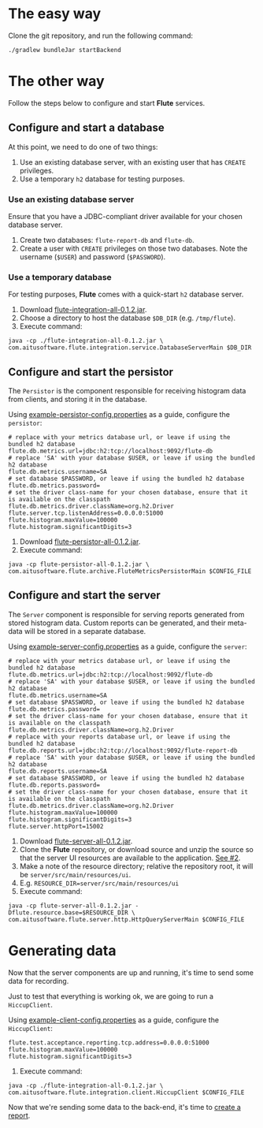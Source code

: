 # The easy way

Clone the git repository, and run the following command:

```
./gradlew bundleJar startBackend
```

# The other way

Follow the steps below to configure and start __Flute__ services.

## Configure and start a database

At this point, we need to do one of two things:

   1. Use an existing database server, with an existing user that has `CREATE` privileges.
   2. Use a temporary `h2` database for testing purposes.

### Use an existing database server

Ensure that you have a JDBC-compliant driver available for your chosen database server.

   1. Create two databases: `flute-report-db` and `flute-db`.
   2. Create a user with `CREATE` privileges on those two databases. Note the username (`$USER`) and password (`$PASSWORD`).

### Use a temporary database

For testing purposes, __Flute__ comes with a quick-start `h2` database server.

   1. Download [flute-integration-all-0.1.2.jar](https://github.com/aitusoftware/flute/releases/download/v0.1.2/flute-integration-all-0.1.2.jar).
   2. Choose a directory to host the database `$DB_DIR` (e.g. `/tmp/flute`).
   2. Execute command: 
```
java -cp ./flute-integration-all-0.1.2.jar \
com.aitusoftware.flute.integration.service.DatabaseServerMain $DB_DIR
```

## Configure and start the persistor

The `Persistor` is the component responsible for receiving histogram data from clients, and storing it in the database.

Using [example-persistor-config.properties](https://github.com/aitusoftware/flute/blob/master/doc/samples/config/example-persistor-config.properties) 
as a guide, configure the `persistor`:
 
```
# replace with your metrics database url, or leave if using the bundled h2 database
flute.db.metrics.url=jdbc:h2:tcp://localhost:9092/flute-db
# replace 'SA' with your database $USER, or leave if using the bundled h2 database
flute.db.metrics.username=SA
# set database $PASSWORD, or leave if using the bundled h2 database
flute.db.metrics.password=
# set the driver class-name for your chosen database, ensure that it is available on the classpath
flute.db.metrics.driver.className=org.h2.Driver
flute.server.tcp.listenAddress=0.0.0.0:51000
flute.histogram.maxValue=100000
flute.histogram.significantDigits=3
```

   1. Download [flute-persistor-all-0.1.2.jar](https://github.com/aitusoftware/flute/releases/download/v0.1.2/flute-persistor-all-0.1.2.jar).
   2. Execute command:
```
java -cp flute-persistor-all-0.1.2.jar \
com.aitusoftware.flute.archive.FluteMetricsPersistorMain $CONFIG_FILE
```

## Configure and start the server

The `Server` component is responsible for serving reports generated from stored histogram data. 
Custom reports can be generated, and their meta-data will be stored in a separate database.

Using [example-server-config.properties](https://github.com/aitusoftware/flute/blob/master/doc/samples/config/example-server-config.properties) 
as a guide, configure the `server`:


```
# replace with your metrics database url, or leave if using the bundled h2 database
flute.db.metrics.url=jdbc:h2:tcp://localhost:9092/flute-db
# replace 'SA' with your database $USER, or leave if using the bundled h2 database
flute.db.metrics.username=SA
# set database $PASSWORD, or leave if using the bundled h2 database
flute.db.metrics.password=
# set the driver class-name for your chosen database, ensure that it is available on the classpath
flute.db.metrics.driver.className=org.h2.Driver
# replace with your reports database url, or leave if using the bundled h2 database
flute.db.reports.url=jdbc:h2:tcp://localhost:9092/flute-report-db
# replace 'SA' with your database $USER, or leave if using the bundled h2 database
flute.db.reports.username=SA
# set database $PASSWORD, or leave if using the bundled h2 database
flute.db.reports.password=
# set the driver class-name for your chosen database, ensure that it is available on the classpath
flute.db.metrics.driver.className=org.h2.Driver
flute.histogram.maxValue=100000
flute.histogram.significantDigits=3
flute.server.httpPort=15002
```

   1. Download [flute-server-all-0.1.2.jar](https://github.com/aitusoftware/flute/releases/download/v0.1.2/flute-server-all-0.1.2.jar).
   2. Clone the __Flute__ repository, or download source and unzip the source so that the server UI resources are available to the application. [See #2](https://github.com/aitusoftware/flute/issues/2).
   3. Make a note of the resource directory; relative the repository root, it will be `server/src/main/resources/ui`.
   4. E.g. `RESOURCE_DIR=server/src/main/resources/ui`
   4. Execute command:
```
java -cp flute-server-all-0.1.2.jar -Dflute.resource.base=$RESOURCE_DIR \
com.aitusoftware.flute.server.http.HttpQueryServerMain $CONFIG_FILE
```

# Generating data

Now that the server components are up and running, it's time to send some data for recording.

Just to test that everything is working ok, we are going to run a `HiccupClient`.


Using [example-client-config.properties](https://github.com/aitusoftware/flute/blob/master/doc/samples/config/example-client-config.properties) 
as a guide, configure the `HiccupClient`:


```
flute.test.acceptance.reporting.tcp.address=0.0.0.0:51000
flute.histogram.maxValue=100000
flute.histogram.significantDigits=3
```



   1. Execute command:

```
java -cp ./flute-integration-all-0.1.2.jar \
com.aitusoftware.flute.integration.client.HiccupClient $CONFIG_FILE
```

Now that we're sending some data to the back-end, it's time to 
[create a report](https://github.com/aitusoftware/flute/wiki/Reports).